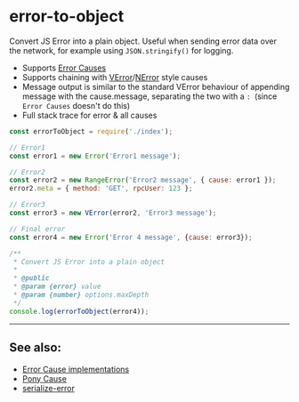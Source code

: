 # error-to-object

Convert JS Error into a plain object. Useful when sending error data over the network, for example using `JSON.stringify()` for logging.

- Supports [Error Causes](https://github.com/tc39/proposal-error-cause)
- Supports chaining with [VError](https://github.com/joyent/node-verror)/[NError](https://github.com/Netflix/nerror) style causes
- Message output is similar to the standard VError behaviour of appending message with the cause.message, separating the two with a `: `(since `Error Causes` doesn't do this)
- Full stack trace for error & all causes

```js
const errorToObject = require('./index');

// Error1
const error1 = new Error('Error1 message');

// Error2
const error2 = new RangeError('Error2 message', { cause: error1 });
error2.meta = { method: 'GET', rpcUser: 123 };

// Error3
const error3 = new VError(error2, 'Error3 message');

// Final error
const error4 = new Error('Error 4 message', {cause: error3});

/**
 * Convert JS Error into a plain object
 *
 * @public
 * @param {error} value
 * @param {number} options.maxDepth
 */
console.log(errorToObject(error4));
```

---

## See also:

- [Error Cause implementations](https://github.com/tc39/proposal-error-cause#implementations)
- [Pony Cause](https://github.com/voxpelli/pony-cause )
- [serialize-error](https://github.com/sindresorhus/serialize-error)
